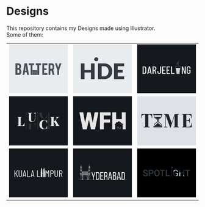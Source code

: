 # Designs
This repository contains my Designs made using Illustrator.<br>
Some of them:<br>
<table>
<tr><td><img src="./2020-11/png/28.11.2020.png"></td><td><img src="./2020-11/png/23.11.2020.png"></td><td><img src="./2020-12/png/31.12.2020.png"></td></tr>
<tr><td><img src="./2020-12/png/06.12.2020.png"></td><td><img src="./2021-01/png/05.01.2021.png"></td><td><img src="./2020-11/png/16.11.2020.png"></td></tr>
<tr><td><img src="./2020-12/png/29.12.2020.png"></td><td><img src="./2020-12/png/20.12.2020.png"></td><td><img src="./2020-11/png/21.11.2020.png"></td></tr>
</table>
